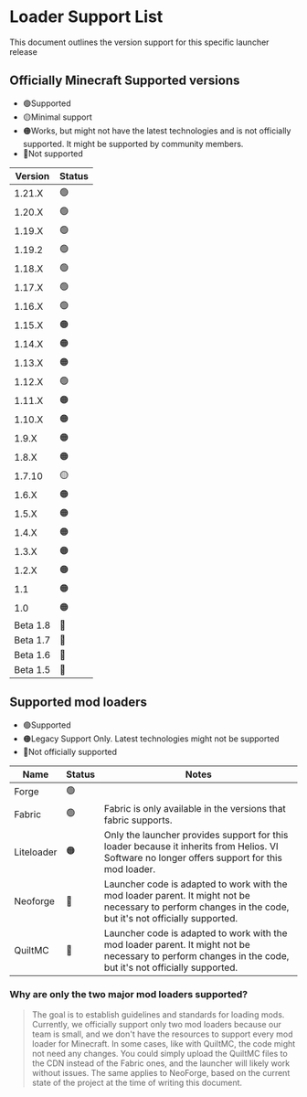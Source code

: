 # Loader Support List

This document outlines the version support for this specific launcher release

## Officially Minecraft Supported versions
- 🟢Supported
- 🟡Minimal support
- 🟠Works, but might not have the latest technologies and is not officially supported. It might be supported by community members.
- 🔴Not supported

| Version  | Status   |
|----------|----------|
| 1.21.X     | 🟢      |
| 1.20.X     | 🟢      |
| 1.19.X   | 🟢        |
| 1.19.2   | 🟢        |
| 1.18.X   | 🟢        |
| 1.17.X   | 🟢        |
| 1.16.X   | 🟢        |
| 1.15.X   | 🟠        |
| 1.14.X   | 🟠        |
| 1.13.X   | 🟠        |
| 1.12.X   | 🟢        |
| 1.11.X   | 🟠        |
| 1.10.X   | 🟠        |
| 1.9.X    | 🟠        |
| 1.8.X    | 🟠        |
| 1.7.10   | 🟡        |
| 1.6.X    | 🟠        |
| 1.5.X    | 🟠        |
| 1.4.X    | 🟠        |
| 1.3.X    | 🟠        |
| 1.2.X    | 🟠        |
| 1.1      | 🟠        |
| 1.0      | 🟠        |
| Beta 1.8 | 🔴        |
| Beta 1.7 | 🔴        |
| Beta 1.6 | 🔴        |
| Beta 1.5 | 🔴        |


## Supported mod loaders

- 🟢Supported
- 🟠Legacy Support Only. Latest technologies might not be supported
- 🔴Not officially supported

| Name | Status | Notes |
|----------|----------|----------|
| Forge     | 🟢 | |
| Fabric | 🟢 | Fabric is only available in the versions that fabric supports. |
| Liteloader | 🟠| Only the launcher provides support for this loader because it inherits from Helios. VI Software no longer offers support for this mod loader. |
| Neoforge | 🔴 | Launcher code is adapted to work with the mod loader parent. It might not be necessary to perform changes in the code, but it's not officially supported. | 
| QuiltMC | 🔴 |Launcher code is adapted to work with the mod loader parent. It might not be necessary to perform changes in the code, but it's not officially supported.  |


### Why are only the two major mod loaders supported? 

> The goal is to establish guidelines and standards for loading mods. Currently, we officially support only two mod loaders because our team is small, and we don't have the resources to support every mod loader for Minecraft. In some cases, like with QuiltMC, the code might not need any changes. You could simply upload the QuiltMC files to the CDN instead of the Fabric ones, and the launcher will likely work without issues. The same applies to NeoForge, based on the current state of the project at the time of writing this document.
